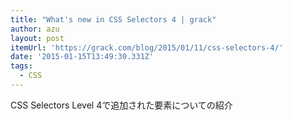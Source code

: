```yaml
---
title: "What's new in CSS Selectors 4 | grack"
author: azu
layout: post
itemUrl: 'https://grack.com/blog/2015/01/11/css-selectors-4/'
date: '2015-01-15T13:49:30.331Z'
tags:
  - CSS
---
```

CSS Selectors Level 4で追加された要素についての紹介
